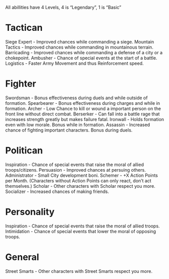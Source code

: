 All abillities have 4 Levels, 4 is “Legendary”, 1 is “Basic”

Tactican
========
Siege Expert     - Improved chances while commanding a siege.
Mountain Tactics - Improved chances while commanding in mountainous terrain.
Barricading      - Improved chances while commanding a defense of a city or a chokepoint.
Ambusher         - Chance of special events at the start of a battle.
Logistics        - Faster Army Movement and thus Reinforcement speed.

Fighter
=======
Swordsman     - Bonus effectiveness during duels and while outside of formation.
Spearbearer   - Bonus effectiveness during charges and while in formation.
Archer        - Low Chance to kill or wound a important person on the front line without direct combat.
Berserker     - Can fall into a battle rage that increases strength greatly but makes failure fatal.
Ironwall      - Holds formation even with low morale. Bonus while in formation.
Assassin      - Increased chance of fighting important characters. Bonus during duels.

Politican
=========
Inspiration   - Chance of special events that raise the moral of allied troops/citizens.
Persuasion    - Improved chances at persuing others.
Administrator - Small City development boni.
Schemer       - +X Action Points per Month. (Characters without Action Points can only react, don’t act themselves.)
Scholar       - Other characters with Scholar respect you more.
Socializer    - Increased chances of making friends.

Personality
===========
Inspiration   - Chance of special events that raise the moral of allied troops.
Intimidation  - Chance of special events that lower the moral of opposing troops.

General
=======
Street Smarts - Other characters with Street Smarts respect you more.